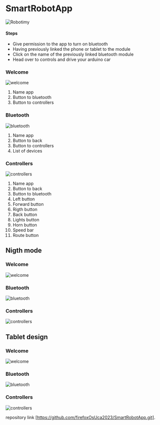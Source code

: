 # SmartRobotApp 

![Robotimy](Robotimy.jpeg)


#### Steps

* Give permission to the app to turn on bluetooth
* Having previously linked the phone or tablet to the module
* Click on the name of the previously linked bluetooth module
* Head over to controls and drive your arduino car

### Welcome 

![welcome](welcome.png)

1. Name app
2. Button to bluetooth
3. Button to controllers


### Bluetooth

![bluetooth](bluetooth.png)

1. Name app
2. Button to back
3. Button to controllers
4. List of devices

### Controllers 

![controllers](controllers.png)

1. Name app
2. Button to back
3. Button to bluetooth
4. Left button
5. Forward button
6. Rigth button
7. Back button
8. Lights button
9. Horn button
10. Speed bar
11. Route button


## Nigth mode

### Welcome 

![welcome](welcomeNigth.jpg)

### Bluetooth

![bluetooth](bluetoothNigth.jpg)

### Controllers 

![controllers](controllersNigth.jpg)

## Tablet design

### Welcome 

![welcome](welcomeTab.png)

### Bluetooth

![bluetooth](bluetoothTab.png)

### Controllers 

![controllers](controllersTab.png)

repository link [https://github.com/firefoxOsUca2023/SmartRobotApp.git].
